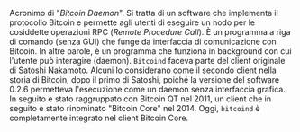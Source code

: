 Acronimo di "*Bitcoin Daemon*". Si tratta di un software che implementa il protocollo Bitcoin e permette agli utenti di eseguire un nodo per le cosiddette operazioni RPC (*Remote Procedure Call*). È un programma a riga di comando (senza GUI) che funge da interfaccia di comunicazione con Bitcoin. In altre parole, è un programma che funziona in background con cui l'utente può interagire (daemon). `Bitcoind` faceva parte del client originale di Satoshi Nakamoto. Alcuni lo considerano come il secondo client nella storia di Bitcoin, dopo il primo di Satoshi, poiché la versione del software 0.2.6 permetteva l'esecuzione come un daemon senza interfaccia grafica. In seguito è stato raggruppato con Bitcoin QT nel 2011, un client che in seguito è stato rinominato "Bitcoin Core" nel 2014. Oggi, `bitcoind` è completamente integrato nel client Bitcoin Core.